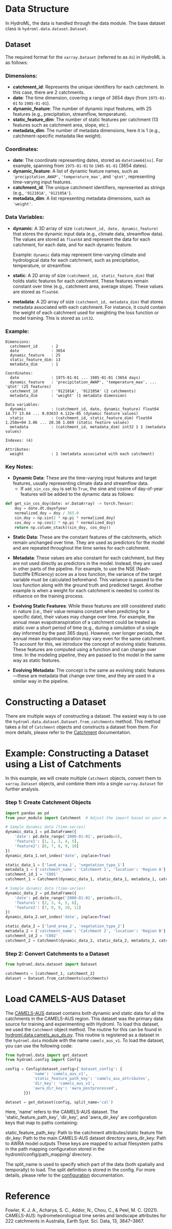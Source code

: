 # Data Structure

In HydroML, the data is handled through the data module. The base dataset class is `hydroml.data.dataset.Dataset`.

## Dataset

The required format for the `xarray.Dataset` (referred to as `ds`) in HydroML is as follows:

### Dimensions:
- **catchment_id**: Represents the unique identifiers for each catchment. In this case, there are 2 catchments.
- **date**: The time dimension, covering a range of 3654 days (from `1975-01-01` to `1985-01-01`).
- **dynamic_feature**: The number of dynamic input features, with 25 features (e.g., precipitation, streamflow, temperature).
- **static_feature_dim**: The number of static features per catchment (13 features such as catchment area, slope, etc.).
- **metadata_dim**: The number of metadata dimensions, here it is 1 (e.g., catchment-specific metadata like weight).

### Coordinates:
- **date**: The coordinate representing dates, stored as `datetime64[ns]`. For example, spanning from `1975-01-01` to `1985-01-01` (3654 dates).
- **dynamic_feature**: A list of dynamic feature names, such as `'precipitation_AWAP'`, `'temperature_max'`, and `'qtot'`, representing time-varying input features.
- **catchment_id**: The unique catchment identifiers, represented as strings (e.g., `'912101A'`, `'912105A'`).
- **metadata_dim**: A list representing metadata dimensions, such as `'weight'`.

### Data Variables:
- **dynamic**: A 3D array of size `(catchment_id, date, dynamic_feature)` that stores the dynamic input data (e.g., climate data, streamflow data). The values are stored as `float64` and represent the data for each catchment, for each date, and for each dynamic feature.
  
  Example: `dynamic` data may represent time-varying climate and hydrological data for each catchment, such as precipitation, temperature, or streamflow.

- **static**: A 2D array of size `(catchment_id, static_feature_dim)` that holds static features for each catchment. These features remain constant over time (e.g., catchment area, average slope). These values are stored as `float64`.

- **metadata**: A 2D array of size `(catchment_id, metadata_dim)` that stores metadata associated with each catchment. For instance, it could contain the weight of each catchment used for weighting the loss function or model training. This is stored as `int32`.

### Example:

```plaintext
Dimensions:
  catchment_id      : 2
  date              : 3654
  dynamic_feature   : 25
  static_feature_dim: 13
  metadata_dim      : 1

Coordinates:
  date              : 1975-01-01 ... 1985-01-01 (3654 days)
  dynamic_feature   : 'precipitation_AWAP', 'temperature_max', ... 'qtot' (25 features)
  catchment_id      : '912101A', '912105A' (2 catchments)
  metadata_dim      : 'weight' (1 metadata dimension)

Data variables:
  dynamic           : (catchment_id, date, dynamic_feature) float64 14.77 13.64 ... 0.03633 4.122e-05 (dynamic feature values)
  static            : (catchment_id, static_feature_dim) float64 1.258e+04 3.06 ... 20.38 1.669 (static feature values)
  metadata          : (catchment_id, metadata_dim) int32 1 1 (metadata values)

Indexes: (4)

Attributes:
  weight            : 1 (metadata associated with each catchment)
```

### Key Notes:

- **Dynamic Data**: These are the time-varying input features and target features, usually representing climate data and streamflow data. 
  - If `add_sin_cos_doy` is set to `True`, the sine and cosine of day-of-year features will be added to the dynamic data as follows:

```python
def get_sin_cos_doy(date: xr.DataArray) -> torch.Tensor:
    doy = date.dt.dayofyear
    normalized_doy = doy / 365.0
    sin_doy = np.sin(2 * np.pi * normalized_doy)
    cos_doy = np.cos(2 * np.pi * normalized_doy)
    return np.column_stack((sin_doy, cos_doy))
```

- **Static Data**: These are the constant features of the catchments, which remain unchanged over time. They are used as predictors for the model and are repeated throughout the time series for each catchment.

- **Metadata**: These values are also constant for each catchment, but they are not used directly as predictors in the model. Instead, they are used in other parts of the pipeline. For example, to use the NSE (Nash-Sutcliffe Efficiency) score as a loss function, the variance of the target variable must be calculated beforehand. This variance is passed to the loss function along with the ground truth and predicted target. Another example is when a weight for each catchment is needed to control its influence on the training process.

- **Evolving Static Features**: While these features are still considered static in nature (i.e., their value remains constant when predicting for a specific date), their values may change over time. For example, the annual mean evapotranspiration of a catchment could be treated as static over a short period of time (e.g., during a simulation of a single day informed by the past 365 days). However, over longer periods, the annual mean evapotranspiration may vary even for the same catchment. To account for this, we introduce the concept of evolving static features. These features are computed using a function and can change over time. In the modeling pipeline, they are passed to the model in the same way as static features.

- **Evolving Metadata**: The concept is the same as evolving static features—these are metadata that change over time, and they are used in a similar way in the pipeline.


# Constructing a Dataset
There are multiple ways of constructing a dataset. The easiest way is to use the `hydroml.data.dataset.Dataset.from_catchments` method. This method takes a list of `Catchment` objects and constructs a dataset from them. For more details, please refer to the [Catchment](catchment.md) documentation.

# Example: Constructing a Dataset using a List of Catchments

In this example, we will create multiple `Catchment` objects, convert them to `xarray.Dataset` objects, and combine them into a single `xarray.Dataset` for further analysis.

### Step 1: Create Catchment Objects

```python
import pandas as pd
from your_module import Catchment  # Adjust the import based on your module's location

# Sample dynamic data (time-series)
dynamic_data_1 = pd.DataFrame({
    'date': pd.date_range('2000-01-01', periods=5),
    'feature1': [1, 2, 3, 4, 5],
    'feature2': [6, 7, 8, 9, 10]
})
dynamic_data_1.set_index('date', inplace=True)

static_data_1 = ['land_area_1', 'vegetation_type_1']
metadata_1 = {'catchment_name': 'Catchment 1', 'location': 'Region A'}
catchment_id_1 = 'C001'
catchment_1 = Catchment(dynamic_data_1, static_data_1, metadata_1, catchment_id_1)

# Sample dynamic data (time-series)
dynamic_data_2 = pd.DataFrame({
    'date': pd.date_range('2000-01-01', periods=5),
    'feature1': [2, 3, 4, 5, 6],
    'feature2': [7, 8, 9, 10, 11]
})
dynamic_data_2.set_index('date', inplace=True)

static_data_2 = ['land_area_2', 'vegetation_type_2']
metadata_2 = {'catchment_name': 'Catchment 2', 'location': 'Region B'}
catchment_id_2 = 'C002'
catchment_2 = Catchment(dynamic_data_2, static_data_2, metadata_2, catchment_id_2)
```

### Step 2: Convert Catchments to a Dataset

```python
from hydroml.data.dataset import Dataset

catchments = [catchment_1, catchment_2]
dataset = Dataset.from_catchments(catchments)
```

# Load CAMELS-AUS Dataset

The [CAMELS-AUS](https://essd.copernicus.org/articles/13/3847/2021/) dataset contains both dynamic and static data for all the catchments in the CAMELS-AUS region. This dataset was the primary data source for training and experimenting with Hydroml. To load this dataset, we used the `Catchment` object method. The routine for this can be found in [hydroml.data.camels_aus_ds.py](../hydroml/data/camels_aus_ds.py). This routine is registered as a dataset in the `hydroml.data` module with the name `camels_aus_v1`. To load the dataset, you can use the following code:

```python
from hydroml.data import get_dataset
from hydroml.config import Config

config = Config(dataset_config={'dataset_config': {
            'name': 'camels_aus_v1',
            'static_feature_path_key': 'camels_aus_attributes',
            'dir_key': 'camels_aus_v1',
            'awra_dir_key': 'awra_postprocessed',
        }})

dataset = get_dataset(config, split_name='cal')
```

Here, 'name' refers to the CAMELS-AUS dataset. The 'static_feature_path_key', 'dir_key', and 'awra_dir_key' are configuration keys that map to paths containing:

static_feature_path_key: Path to the catchment attributes/static feature file
dir_key: Path to the main CAMELS-AUS dataset directory
awra_dir_key: Path to AWRA model outputs
These keys are mapped to actual filesystem paths in the path mapping configuration stored in the hydroml/config/path_mapping/ directory.

The split_name is used to specify which part of the data (both spatially and temporally) to load. The split definition is stored in the config. For more details, please refer to the [configuration](configuration.md) documentation.



# Reference
Fowler, K. J. A., Acharya, S. C., Addor, N., Chou, C., & Peel, M. C. (2021). CAMELS-AUS: hydrometeorological time series and landscape attributes for 222 catchments in Australia, Earth Syst. Sci. Data, 13, 3847–3867.

